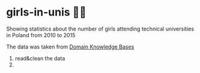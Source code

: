# girls-in-unis :raising_hand_woman:
Showing statistics about the number of girls attending technical universities in Poland from 2010 to 2015

The data was taken from [Domain Knowledge Bases](http://swaid.stat.gov.pl/en/Edukacja_dashboards/Raporty_predefiniowane/RAP_DBD_EDU_12.aspx)

1. read&clean the data
2. 

